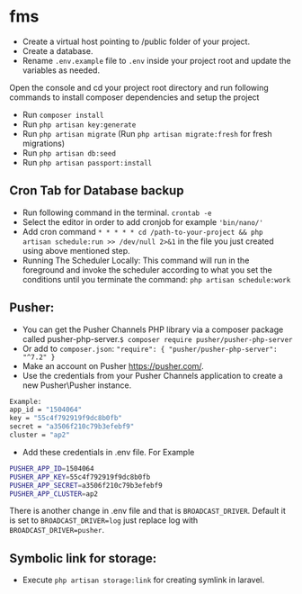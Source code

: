 # fms
- Create a virtual host pointing to /public folder of your project.
- Create a database.
- Rename `.env.example` file to `.env` inside your project root and update the variables as needed.

Open the console and cd your project root directory and run following commands to install composer dependencies and setup the project

- Run `composer install`
- Run `php artisan key:generate` 
- Run `php artisan migrate` (Run `php artisan migrate:fresh` for fresh migrations)
- Run `php artisan db:seed`
- Run `php artisan passport:install`

## Cron Tab for Database backup
- Run following command in the terminal.
`crontab -e`
- Select the editor in order to add cronjob for example `'bin/nano/'`
- Add cron command `* * * * * cd /path-to-your-project && php artisan schedule:run >> /dev/null 2>&1` in the file you just created using above mentioned step.
- Running The Scheduler Locally: This command will run in the foreground and invoke the scheduler according to what you set the conditions until you terminate the command: `php artisan schedule:work`

## Pusher:
- You can get the Pusher Channels PHP library via a composer package called pusher-php-server.`$ composer require pusher/pusher-php-server`
- Or add to `composer.json`:
`"require": {
    "pusher/pusher-php-server": "^7.2"
}`
- Make an account on Pusher https://pusher.com/.
- Use the credentials from your Pusher Channels application to create a new Pusher\Pusher instance.
```sh
Example:
app_id = "1504064"
key = "55c4f792919f9dc8b0fb"
secret = "a3506f210c79b3efebf9"
cluster = "ap2"
```
- Add these credentials in .env file. For Example
```sh
PUSHER_APP_ID=1504064
PUSHER_APP_KEY=55c4f792919f9dc8b0fb
PUSHER_APP_SECRET=a3506f210c79b3efebf9
PUSHER_APP_CLUSTER=ap2
```
There is another change in .env file and that is `BROADCAST_DRIVER`. Default it is set to `BROADCAST_DRIVER=log` just replace log with `BROADCAST_DRIVER=pusher`.

## Symbolic link for storage:
- Execute `php artisan storage:link` for creating symlink in laravel.
